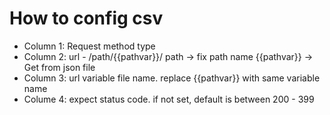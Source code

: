 # How to config csv
* Column 1: Request method type
* Column 2: url - /path/{{pathvar}}/
  path -> fix path name
  {{pathvar}} -> Get from json file 
* Column 3: url variable file name.
  replace {{pathvar}} with same variable name
* Colume 4: expect status code.
  if not set, default is between 200 - 399

